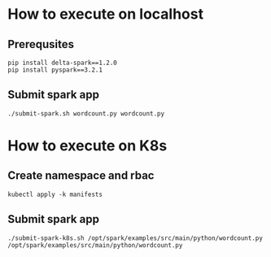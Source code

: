 # How to execute on localhost

## Prerequsites

```
pip install delta-spark==1.2.0
pip install pyspark==3.2.1
```

## Submit spark app

```
./submit-spark.sh wordcount.py wordcount.py
```

# How to execute on K8s

## Create namespace and rbac

```
kubectl apply -k manifests
```

## Submit spark app

```
./submit-spark-k8s.sh /opt/spark/examples/src/main/python/wordcount.py /opt/spark/examples/src/main/python/wordcount.py
```
